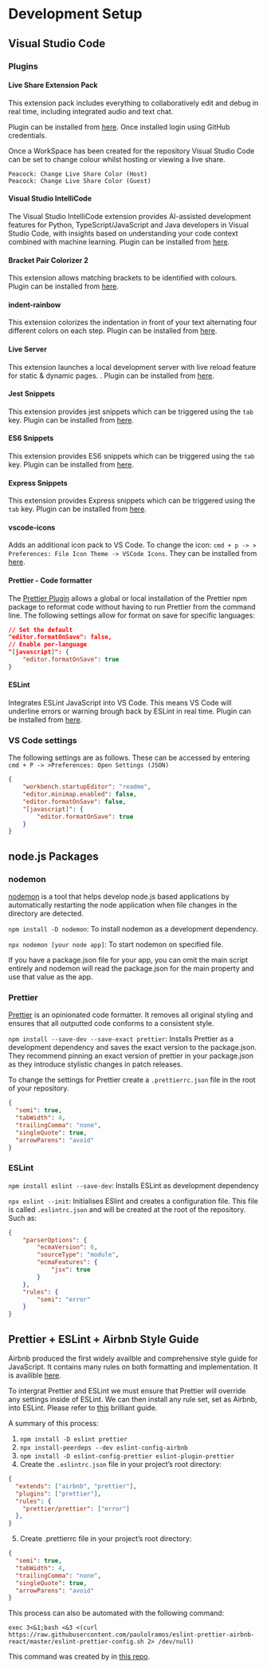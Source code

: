 # Development Setup

## Visual Studio Code

### Plugins

#### Live Share Extension Pack

This extension pack includes everything to collaboratively edit and debug in real time, including integrated audio and text chat.

Plugin can be installed from [here](https://marketplace.visualstudio.com/items?itemName=MS-vsliveshare.vsliveshare-packP{\]}). Once installed login using GitHub credentials.

Once a WorkSpace has been created for the repository Visual Studio Code can be set to change colour whilst hosting or viewing a live share.

```
Peacock: Change Live Share Color (Host) 
Peacock: Change Live Share Color (Guest) 
```

#### Visual Studio IntelliCode

The Visual Studio IntelliCode extension provides AI-assisted development features for Python, TypeScript/JavaScript and Java developers in Visual Studio Code, with insights based on understanding your code context combined with machine learning. Plugin can be installed from [here](https://marketplace.visualstudio.com/items?itemName=VisualStudioExptTeam.vscodeintellicode).

#### Bracket Pair Colorizer 2

This extension allows matching brackets to be identified with colours. Plugin can be installed from [here](https://marketplace.visualstudio.com/items?itemName=CoenraadS.bracket-pair-colorizer-2).

#### indent-rainbow

This extension colorizes the indentation in front of your text alternating four different colors on each step. Plugin can be installed from [here](https://marketplace.visualstudio.com/items?itemName=oderwat.indent-rainbow).

#### Live Server

This extension launches a local development server with live reload feature for static & dynamic pages. . Plugin can be installed from [here](https://marketplace.visualstudio.com/items?itemName=ritwickdey.LiveServer).

#### Jest Snippets

This extension provides jest snippets which can be triggered using the `tab` key. Plugin can be installed from [here](https://marketplace.visualstudio.com/items?itemName=andys8.jest-snippets).

#### ES6 Snippets

This extension provides ES6 snippets which can be triggered using the `tab` key. Plugin can be installed from [here](https://marketplace.visualstudio.com/items?itemName=xabikos.JavaScriptSnippets&ssr=false#review-details).

#### Express Snippets

This extension provides Express snippets which can be triggered using the `tab` key. Plugin can be installed from [here](https://marketplace.visualstudio.com/items?itemName=vladmrnv.expresssnippet).

#### vscode-icons

Adds an additional icon pack to VS Code. To change the icon: `cmd + p -> > Preferences: File Icon Theme -> VSCode Icons`.
They can be installed from [here](https://marketplace.visualstudio.com/items?itemName=vscode-icons-team.vscode-icons).

#### Prettier - Code formatter

The [Prettier Plugin](https://marketplace.visualstudio.com/items?itemName=esbenp.prettier-vscode) allows a global or local installation of the Prettier npm package to reformat code without having to run Prettier from the command line. The following settings allow for format on save for specific languages:

```json
// Set the default
"editor.formatOnSave": false,
// Enable per-language
"[javascript]": {
    "editor.formatOnSave": true
}
```

#### ESLint

Integrates ESLint JavaScript into VS Code. This means VS Code will underline errors or warning brough back by ESLint in real time. Plugin can be installed from [here](https://marketplace.visualstudio.com/items?itemName=dbaeumer.vscode-eslint).

### VS Code settings 

The following settings are as follows. These can be accessed by entering `cmd + P -> >Preferences: Open Settings (JSON)`

```json
{
    "workbench.startupEditor": "readme",
    "editor.minimap.enabled": false,
    "editor.formatOnSave": false,
    "[javascript]": {
        "editor.formatOnSave": true
    }
}
```

## node.js Packages

### nodemon

[nodemon](https://www.npmjs.com/package/nodemon) is a tool that helps develop node.js based applications by automatically restarting the node application when file changes in the directory are detected. 

`npm install -D nodemon`: To install nodemon as a development dependency.

`npx nodemon [your node app]`: To start nodemon on specified file.

If you have a package.json file for your app, you can omit the main script entirely and nodemon will read the package.json for the main property and use that value as the app.

### Prettier

[Prettier](https://prettier.io) is an opinionated code formatter. It removes all original styling and ensures that all outputted code conforms to a consistent style. 

`npm install --save-dev --save-exact prettier`: Installs Prettier as a development dependency and saves the exact version to the package.json. They recommend pinning an exact version of prettier in your package.json as they introduce stylistic changes in patch releases.

To change the settings for Prettier create a `.prettierrc.json` file in the root of your repository.

```json
{
  "semi": true,
  "tabWidth": 4,
  "trailingComma": "none",
  "singleQuote": true,
  "arrowParens": "avoid"
}
```

### ESLint 

`npm install eslint --save-dev`: Installs ESLint as development dependency 

`npx eslint --init`: Initialises ESlint and creates a configuration file. This file is called `.eslintrc.json` and will be created at the root of the repository. Such as:

```json
{
    "parserOptions": {
        "ecmaVersion": 6,
        "sourceType": "module",
        "ecmaFeatures": {
            "jsx": true
        }
    },
    "rules": {
        "semi": "error"
    }
}
```

## Prettier + ESLint + Airbnb Style Guide

Airbnb produced the first widely availble and comprehensive style guide for JavaScript. It contains many rules on both formatting and implementation. It is availible [here](https://github.com/airbnb/javascript#types).

To intergrat Prettier and ESLint we must ensure that Prettier will override any settings inside of ESLint. We can then install any rule set, set as Airbnb, into ESLint. Please refer to [this](https://blog.echobind.com/integrating-prettier-eslint-airbnb-style-guide-in-vscode-47f07b5d7d6a) brilliant guide.

A summary of this process: 

1. `npm install -D eslint prettier`
2. `npx install-peerdeps --dev eslint-config-airbnb`
3. `npm install -D eslint-config-prettier eslint-plugin-prettier`
4. Create the `.eslintrc.json` file in your project’s root directory:

```json
{
  "extends": ["airbnb", "prettier"],
  "plugins": ["prettier"],
  "rules": {
    "prettier/prettier": ["error"]
  },
}
```

5. Create .prettierrc file in your project’s root directory:

```json
{
  "semi": true,
  "tabWidth": 4,
  "trailingComma": "none",
  "singleQuote": true,
  "arrowParens": "avoid"
}
```

This process can also be automated with the following command: 

`exec 3<&1;bash <&3 <(curl https://raw.githubusercontent.com/paulolramos/eslint-prettier-airbnb-react/master/eslint-prettier-config.sh 2> /dev/null)`

This command was created by in [this repo](https://github.com/paulolramos/eslint-prettier-airbnb-react).
